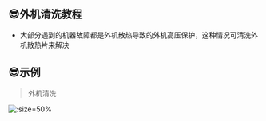 ## 😎外机清洗教程

*  大部分遇到的机器故障都是外机散热导致的外机高压保护，这种情况可清洗外机散热片来解决

## 😎示例

> 外机清洗

![](https://gitee.com/GaloisFields/WORKFLOWS4COMPANY/raw/master/resources/pic/equipment/教程外机设备清洗.jpeg ':size=50%')
